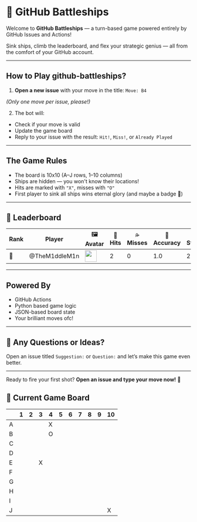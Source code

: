 # 🚢 GitHub Battleships

Welcome to **GitHub Battleships** — a turn-based game powered entirely by GitHub Issues and Actions!

Sink ships, climb the leaderboard, and flex your strategic genius — all from the comfort of your GitHub account.

---

## How to Play github-battleships?

1. **Open a new issue** with your move in the title: `Move: B4`

*(Only one move per issue, please!)*

2. The bot will:
- Check if your move is valid
- Update the game board
- Reply to your issue with the result: `Hit!`, `Miss!`, or `Already Played`

---

## The Game Rules

- The board is 10x10 (A–J rows, 1–10 columns)
- Ships are hidden — you won't know their locations!
- Hits are marked with `"X"`, misses with `"O"`
- First player to sink all ships wins eternal glory (and maybe a badge 👑)

---

## 🏅 Leaderboard

<!-- LEADERBOARD_START -->
| Rank | Player | 🖼️ Avatar | 🏹 Hits | 💦 Misses | 🎯 Accuracy | 🔥 Streak |
|------|--------|-----------|----------|------------|--------------|------------|
| 🥇 | @TheM1ddleM1n | <img src='https://github.com/TheM1ddleM1n.png' width='32' height='32'> | 2 | 0 | 1.0 | 2 |
<!-- LEADERBOARD_END -->


---

## Powered By

- GitHub Actions
- Python based game logic
- JSON-based board state
- Your brilliant moves ofc!

---

## 💬 Any Questions or Ideas?

Open an issue titled `Suggestion:` or `Question:` and let’s make this game even better.

---

Ready to fire your first shot? 
**Open an issue and type your move now!** 🎯

## 🎯 Current Game Board

<!-- BOARD_START -->
|   | 1 | 2 | 3 | 4 | 5 | 6 | 7 | 8 | 9 | 10 |
|---|---|---|---|---|---|---|---|---|---|---|
| A |   |   |   | X |   |   |   |   |   |   |
| B |   |   |   | O |   |   |   |   |   |   |
| C |   |   |   |   |   |   |   |   |   |   |
| D |   |   |   |   |   |   |   |   |   |   |
| E |   |   | X |   |   |   |   |   |   |   |
| F |   |   |   |   |   |   |   |   |   |   |
| G |   |   |   |   |   |   |   |   |   |   |
| H |   |   |   |   |   |   |   |   |   |   |
| I |   |   |   |   |   |   |   |   |   |   |
| J |   |   |   |   |   |   |   |   |   | X |
<!-- BOARD_END -->
